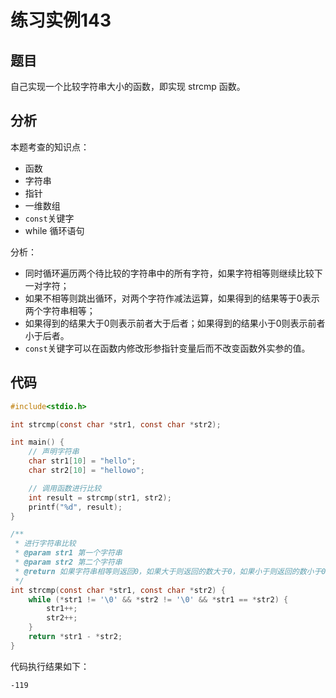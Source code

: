 # 练习实例143

## 题目
自己实现一个比较字符串大小的函数，即实现 strcmp 函数。


## 分析

本题考查的知识点：
- 函数
- 字符串
- 指针
- 一维数组
- `const`关键字
- while 循环语句

分析：
- 同时循环遍历两个待比较的字符串中的所有字符，如果字符相等则继续比较下一对字符；
- 如果不相等则跳出循环，对两个字符作减法运算，如果得到的结果等于0表示两个字符串相等；
- 如果得到的结果大于0则表示前者大于后者；如果得到的结果小于0则表示前者小于后者。
- `const`关键字可以在函数内修改形参指针变量后而不改变函数外实参的值。


## 代码

```c
#include<stdio.h>

int strcmp(const char *str1, const char *str2);

int main() {
    // 声明字符串
    char str1[10] = "hello";
    char str2[10] = "hellowo";

    // 调用函数进行比较
    int result = strcmp(str1, str2);
    printf("%d", result);
}

/**
 * 进行字符串比较
 * @param str1 第一个字符串
 * @param str2 第二个字符串
 * @return 如果字符串相等则返回0，如果大于则返回的数大于0，如果小于则返回的数小于0
 */
int strcmp(const char *str1, const char *str2) {
    while (*str1 != '\0' && *str2 != '\0' && *str1 == *str2) {
        str1++;
        str2++;
    }
    return *str1 - *str2;
}
```

代码执行结果如下：

```text
-119
```